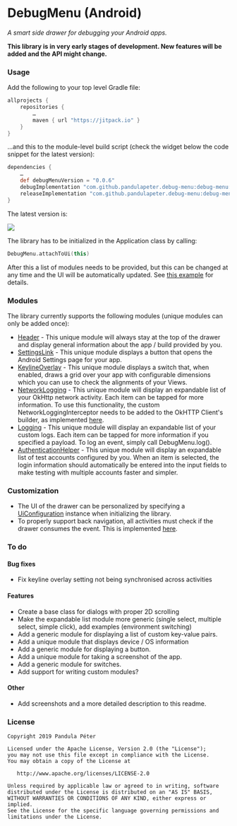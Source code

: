 # DebugMenu (Android)
*A smart side drawer for debugging your Android apps.*

**This library is in very early stages of development. New features will be added and the API might change.**

### Usage
Add the following to your top level Gradle file:

```groovy
allprojects {
    repositories {
        …
        maven { url "https://jitpack.io" }
    }
}
```

...and this to the module-level build script (check the widget below the code snippet for the latest version):

```groovy
dependencies {
    …
    def debugMenuVersion = "0.0.6"
    debugImplementation "com.github.pandulapeter.debug-menu:debug-menu:$debugMenuVersion"
    releaseImplementation "com.github.pandulapeter.debug-menu:debug-menu-noop:$debugMenuVersion"
}
```

The latest version is:


[![](https://jitpack.io/v/pandulapeter/debug-menu.svg)](https://jitpack.io/#pandulapeter/debug-menu)

The library has to be initialized in the Application class by calling:

```kotlin
DebugMenu.attachToUi(this)
```

After this a list of modules needs to be provided, but this can be changed at any time and the UI will be automatically updated. See [this example](https://github.com/pandulapeter/debug-menu/blob/master/example/src/main/java/com/pandulapeter/debugMenuExample/DebugMenuExampleApplication.kt) for details.

### Modules
The library currently supports the following modules (unique modules can only be added once):
* [Header](https://github.com/pandulapeter/debug-menu/blob/master/debug-menu-core/src/main/java/com/pandulapeter/debugMenuCore/configuration/modules/HeaderModule.kt) - This unique module will always stay at the top of the drawer and display general information about the app / build provided by you.
* [SettingsLink](https://github.com/pandulapeter/debug-menu/blob/master/debug-menu-core/src/main/java/com/pandulapeter/debugMenuCore/configuration/modules/SettingsLinkModule.kt) - This unique module displays a button that opens the Android Settings page for your app.
* [KeylineOverlay](https://github.com/pandulapeter/debug-menu/blob/master/debug-menu-core/src/main/java/com/pandulapeter/debugMenuCore/configuration/modules/KeylineOverlayModule.kt) - This unique module displays a switch that, when enabled, draws a grid over your app with configurable dimensions which you can use to check the alignments of your Views.
* [NetworkLogging](https://github.com/pandulapeter/debug-menu/blob/master/debug-menu-core/src/main/java/com/pandulapeter/debugMenuCore/configuration/modules/NetworkLoggingModule.kt) - This unique module will display an expandable list of your OkHttp network activity. Each item can be tapped for more information. To use this functionality, the custom NetworkLoggingInterceptor needs to be added to the OkHTTP Client's builder, as implemented [here](https://github.com/pandulapeter/debug-menu/blob/master/example/src/main/java/com/pandulapeter/debugMenuExample/networking/NetworkingManager.kt).
* [Logging](https://github.com/pandulapeter/debug-menu/blob/master/debug-menu-core/src/main/java/com/pandulapeter/debugMenuCore/configuration/modules/LoggingModule.kt) - This unique module will display an expandable list of your custom logs. Each item can be tapped for more information if you specified a payload. To log an event, simply call DebugMenu.log().
* [AuthenticationHelper](https://github.com/pandulapeter/debug-menu/blob/master/debug-menu-core/src/main/java/com/pandulapeter/debugMenuCore/configuration/modules/AuthenticationHelperModule.kt) - This unique module will display an expandable list of test accounts configured by you. When an item is selected, the login information should automatically be entered into the input fields to make testing with multiple accounts faster and simpler.

### Customization
* The UI of the drawer can be personalized by specifying a [UiConfiguration](https://github.com/pandulapeter/debug-menu/blob/master/debug-menu-core/src/main/java/com/pandulapeter/debugMenuCore/configuration/UiConfiguration.kt) instance when initializing the library.
* To properly support back navigation, all activities must check if the drawer consumes the event. This is implemented [here](https://github.com/pandulapeter/debug-menu/blob/master/example/src/main/java/com/pandulapeter/debugMenuExample/screens/MainActivity.kt).

### To do
#### Bug fixes
* Fix keyline overlay setting not being synchronised across activities

#### Features
* Create a base class for dialogs with proper 2D scrolling
* Make the expandable list module more generic (single select, multiple select, simple click), add examples (environment switching)
* Add a generic module for displaying a list of custom key-value pairs.
* Add a unique module that displays device / OS information
* Add a generic module for displaying a button.
* Add a unique module for taking a screenshot of the app.
* Add a generic module for switches.
* Add support for writing custom modules?

#### Other
* Add screenshots and a more detailed description to this readme.

### License
```
Copyright 2019 Pandula Péter

Licensed under the Apache License, Version 2.0 (the "License");
you may not use this file except in compliance with the License.
You may obtain a copy of the License at

   http://www.apache.org/licenses/LICENSE-2.0

Unless required by applicable law or agreed to in writing, software
distributed under the License is distributed on an "AS IS" BASIS,
WITHOUT WARRANTIES OR CONDITIONS OF ANY KIND, either express or implied.
See the License for the specific language governing permissions and
limitations under the License.
```